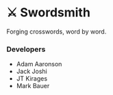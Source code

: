# ⚔️ Swordsmith

Forging crosswords, word by word.

### Developers

- Adam Aaronson
- Jack Joshi
- JT Kirages
- Mark Bauer